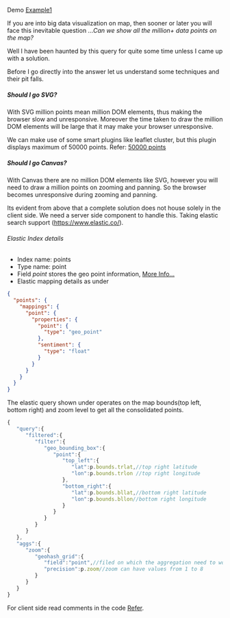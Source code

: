 Demo [Example1](http://cyrilcherian.github.io/million-points-on-map/simpleMap.html)


If you are into big data visualization on map, then sooner or later you will face this inevitable question ...*Can we show all the million+ data points  on the map?*

Well I have been haunted by this query for quite some time unless I came up with a solution.

Before I go directly into the answer let us understand some techniques and their pit falls.

##### Should I go SVG?
With SVG million points mean million DOM elements, thus making the browser slow and unresponsive.
Moreover the time taken to draw the million DOM elements will be large that it may make your browser unresponsive.

We can make use of some smart plugins like leaflet cluster, but this plugin displays maximum of 50000 points.
Refer: [50000 points](http://leaflet.github.io/Leaflet.markercluster/example/marker-clustering-realworld.50000.html)

##### Should I go Canvas?
With Canvas there are no million DOM elements like SVG, however you will need to draw a million points on zooming and panning.
So the browser becomes unresponsive during zooming and panning.

Its evident from above that a complete solution does not house solely in the client side. We need a server side component to handle this. 
Taking elastic search support (https://www.elastic.co/).

###### Elastic Index details
* Index name: points
* Type name: point
* Field *point* stores the geo point information, [More Info...](https://www.elastic.co/guide/en/elasticsearch/reference/1.3/mapping-geo-point-type.html)
* Elastic mapping details as under

```json
{
  "points": {
    "mappings": {
      "point": {
        "properties": {
          "point": {
            "type": "geo_point"
          },
          "sentiment": {
            "type": "float"
          }
        }
      }
    }
  }
}
```

The elastic query shown under operates on the map bounds(top left, bottom right) and zoom level to get all the consolidated points.

```javascript
{
   "query":{
      "filtered":{
         "filter":{
            "geo_bounding_box":{
               "point":{
                  "top_left":{
                     "lat":p.bounds.trlat,//top right latitude
                     "lon":p.bounds.trlon //top right longitude
                  },
                  "bottom_right":{
                     "lat":p.bounds.bllat,//bottom right latitude
                     "lon":p.bounds.bllon//bottom right longitude
                  }
               }
            }
         }
      }
   },
   "aggs":{
      "zoom":{
         "geohash_grid":{
            "field":"point",//filed on which the aggregation need to work
            "precision":p.zoom//zoom can have values from 1 to 8
         }
      }
   }
}
```
For client side read comments in the code [Refer](https://github.com/cyrilcherian/million-points-on-map/blob/master/simpleMap.html#L24-103).


